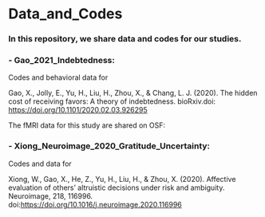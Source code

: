 # Data_and_Codes

### In this repository, we share data and codes for our studies.


### - Gao_2021_Indebtedness:

Codes and behavioral data for

Gao, X., Jolly, E., Yu, H., Liu, H., Zhou, X., & Chang, L. J. (2020). The hidden cost of receiving favors: A theory of indebtedness. bioRxiv.doi: https://doi.org/10.1101/2020.02.03.926295

The fMRI data for this study are shared on OSF:





### - Xiong_Neuroimage_2020_Gratitude_Uncertainty:

Codes and data for

Xiong, W., Gao, X., He, Z., Yu, H., Liu, H., & Zhou, X. (2020). Affective evaluation of others’ altruistic decisions under risk and ambiguity. Neuroimage, 218, 116996. doi:https://doi.org/10.1016/j.neuroimage.2020.116996

